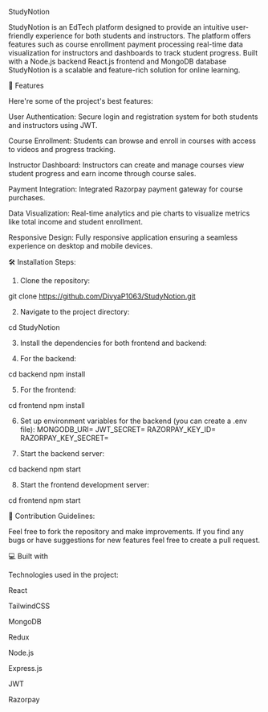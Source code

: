 StudyNotion

StudyNotion is an EdTech platform designed to provide an intuitive user-friendly experience for both students and instructors. The platform offers features such as course enrollment payment processing real-time data visualization for instructors and dashboards to track student progress. Built with a Node.js backend React.js frontend and MongoDB database StudyNotion is a scalable and feature-rich solution for online learning.

🧐 Features

Here're some of the project's best features:

User Authentication: Secure login and registration system for both students and instructors using JWT.

Course Enrollment: Students can browse and enroll in courses with access to videos and progress tracking.

Instructor Dashboard: Instructors can create and manage courses view student progress and earn income through course sales.

Payment Integration: Integrated Razorpay payment gateway for course purchases.

Data Visualization: Real-time analytics and pie charts to visualize metrics like total income and student enrollment.

Responsive Design: Fully responsive application ensuring a seamless experience on desktop and mobile devices.

🛠️ Installation Steps:

1. Clone the repository:

git clone https://github.com/DivyaP1063/StudyNotion.git

2. Navigate to the project directory:

cd StudyNotion

3. Install the dependencies for both frontend and backend:

4. For the backend:

cd backend npm install

5. For the frontend:

cd frontend npm install

6. Set up environment variables for the backend (you can create a .env file): MONGODB_URI= JWT_SECRET= RAZORPAY_KEY_ID= RAZORPAY_KEY_SECRET=

7. Start the backend server:

cd backend npm start

8. Start the frontend development server:

cd frontend npm start

🍰 Contribution Guidelines:

Feel free to fork the repository and make improvements. If you find any bugs or have suggestions for new features feel free to create a pull request.

💻 Built with

Technologies used in the project:

React

TailwindCSS

MongoDB

Redux

Node.js

Express.js

JWT

Razorpay

